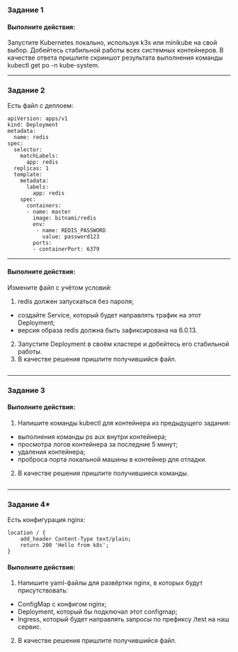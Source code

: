 ### Задание 1
#### Выполните действия:

Запустите Kubernetes локально, используя k3s или minikube на свой выбор.
Добейтесь стабильной работы всех системных контейнеров.
В качестве ответа пришлите скриншот результата выполнения команды kubectl get po -n kube-system.

---

### Задание 2
Есть файл с деплоем:

```
apiVersion: apps/v1
kind: Deployment
metadata:
  name: redis
spec:
  selector:
    matchLabels:
      app: redis
  replicas: 1
  template:
    metadata:
      labels:
        app: redis
    spec:
      containers:
      - name: master
        image: bitnami/redis
        env:
         - name: REDIS_PASSWORD
           value: password123
        ports:
        - containerPort: 6379
```
---
#### Выполните действия:

Измените файл с учётом условий:
1. redis должен запускаться без пароля;
  - создайте Service, который будет направлять трафик на этот Deployment;
  - версия образа redis должна быть зафиксирована на 6.0.13.
2. Запустите Deployment в своём кластере и добейтесь его стабильной работы.
3. В качестве решения пришлите получившийся файл.

```
```
---
### Задание 3
#### Выполните действия:

1. Напишите команды kubectl для контейнера из предыдущего задания:
  - выполнения команды ps aux внутри контейнера;
  - просмотра логов контейнера за последние 5 минут;
  - удаления контейнера;
  - проброса порта локальной машины в контейнер для отладки.
2. В качестве решения пришлите получившиеся команды.
```
```
---
### Задание 4*
Есть конфигурация nginx:
```
location / {
    add_header Content-Type text/plain;
    return 200 'Hello from k8s';
}
```
#### Выполните действия:

1. Напишите yaml-файлы для развёртки nginx, в которых будут присутствовать:
  - ConfigMap с конфигом nginx;
  - Deployment, который бы подключал этот configmap;
  - Ingress, который будет направлять запросы по префиксу /test на наш сервис.
2. В качестве решения пришлите получившийся файл.
